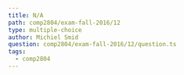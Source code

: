 ```yaml
---
title: N/A
path: comp2804/exam-fall-2016/12
type: multiple-choice
author: Michiel Smid
question: comp2804/exam-fall-2016/12/question.ts
tags:
  - comp2804
---
```

